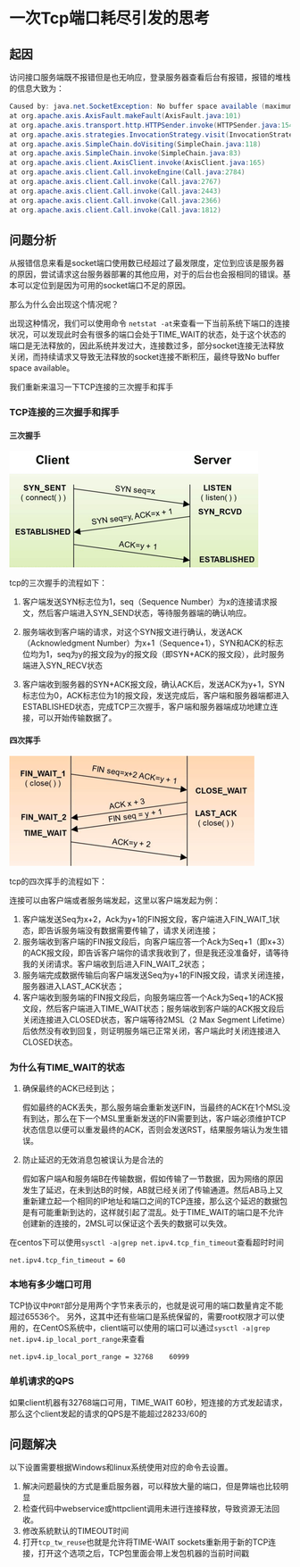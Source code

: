 # 一次Tcp端口耗尽引发的思考

## 起因

访问接口服务端既不报错但是也无响应，登录服务器查看后台有报错，报错的堆栈的信息大致为：

```java
Caused by: java.net.SocketException: No buffer space available (maximum connections reached?): connect
at org.apache.axis.AxisFault.makeFault(AxisFault.java:101)
at org.apache.axis.transport.http.HTTPSender.invoke(HTTPSender.java:154)
at org.apache.axis.strategies.InvocationStrategy.visit(InvocationStrategy.java:32)
at org.apache.axis.SimpleChain.doVisiting(SimpleChain.java:118)
at org.apache.axis.SimpleChain.invoke(SimpleChain.java:83)
at org.apache.axis.client.AxisClient.invoke(AxisClient.java:165)
at org.apache.axis.client.Call.invokeEngine(Call.java:2784)
at org.apache.axis.client.Call.invoke(Call.java:2767)
at org.apache.axis.client.Call.invoke(Call.java:2443)
at org.apache.axis.client.Call.invoke(Call.java:2366)
at org.apache.axis.client.Call.invoke(Call.java:1812)
```

## 问题分析

从报错信息来看是socket端口使用数已经超过了最发限度，定位到应该是服务器的原因，尝试请求这台服务器部署的其他应用，对于的后台也会报相同的错误。基本可以定位到是因为可用的socket端口不足的原因。

那么为什么会出现这个情况呢？

出现这种情况，我们可以使用命令 `netstat -at`来查看一下当前系统下端口的连接状况，可以发现此时会有很多的端口会处于TIME_WAIT的状态，处于这个状态的端口是无法释放的，因此系统并发过大，连接数过多，部分socket连接无法释放关闭，而持续请求又导致无法释放的socket连接不断积压，最终导致No buffer space available。

我们重新来温习一下TCP连接的三次握手和挥手

### TCP连接的三次握手和挥手

#### 三次握手

![](images/tcp-handshake.png)

tcp的三次握手的流程如下：

1. 客户端发送SYN标志位为1，seq（Sequence Number）为x的连接请求报文，然后客户端进入SYN_SEND状态，等待服务器端的确认响应。

2. 服务端收到客户端的请求，对这个SYN报文进行确认，发送ACK（Acknowledgment Number）为x+1（Sequence+1），SYN和ACK的标志位均为1，seq为y的报文段为y的报文段（即SYN+ACK的报文段），此时服务端进入SYN_RECV状态

3. 客户端收到服务器的SYN+ACK报文段，确认ACK后，发送ACK为y+1，SYN标志位为0，ACK标志位为1的报文段，发送完成后，客户端和服务器端都进入ESTABLISHED状态，完成TCP三次握手，客户端和服务器端成功地建立连接，可以开始传输数据了。

#### 四次挥手

![tcp-bye](images/tcp-bye.png)

tcp的四次挥手的流程如下：

连接可以由客户端或者服务端发起，这里以客户端发起为例：

1. 客户端发送Seq为x+2，Ack为y+1的FIN报文段，客户端进入FIN_WAIT_1状态，即告诉服务端没有数据需要传输了，请求关闭连接；
2. 服务端收到客户端的FIN报文段后，向客户端应答一个Ack为Seq+1（即x+3）的ACK报文段，即告诉客户端你的请求我收到了，但是我还没准备好，请等待我的关闭请求。客户端收到后进入FIN_WAIT_2状态；
3. 服务端完成数据传输后向客户端发送Seq为y+1的FIN报文段，请求关闭连接，服务器进入LAST_ACK状态；
4. 客户端收到服务端的FIN报文段后，向服务端应答一个Ack为Seq+1的ACK报文段，然后客户端进入TIME_WAIT状态；服务端收到客户端的ACK报文段后关闭连接进入CLOSED状态，客户端等待2MSL（2 Max Segment Lifetime）后依然没有收到回复，则证明服务端已正常关闭，客户端此时关闭连接进入CLOSED状态。

### 为什么有TIME_WAIT的状态

1. 确保最终的ACK已经到达；

   假如最终的ACK丢失，那么服务端会重新发送FIN，当最终的ACK在1个MSL没有到达，那么在下一个MSL里重新发送的FIN需要到达，客户端必须维护TCP状态信息以便可以重发最终的ACK，否则会发送RST，结果服务端认为发生错误。

2. 防止延迟的无效消息包被误认为是合法的

   假如客户端A和服务端B在传输数据，假如传输了一节数据，因为网络的原因发生了延迟，在未到达B的时候，AB就已经关闭了传输通道。然后AB马上又重新建立起一个相同的IP地址和端口之间的TCP连接，那么这个延迟的数据包是有可能重新到达的，这样就引起了混乱。处于TIME_WAIT的端口是不允许创建新的连接的，2MSL可以保证这个丢失的数据可以失效。

在centos下可以使用`sysctl -a|grep net.ipv4.tcp_fin_timeout`查看超时时间

```
net.ipv4.tcp_fin_timeout = 60
```

### 本地有多少端口可用

TCP协议中`PORT`部分是用两个字节来表示的，也就是说可用的端口数量肯定不能超过65536个。
另外，这其中还有些端口是系统保留的，需要root权限才可以使用的，在CentOS系统中，client端可以使用的端口可以通过`sysctl -a|grep net.ipv4.ip_local_port_range`来查看

```shell
net.ipv4.ip_local_port_range = 32768	60999
```

### 单机请求的QPS

如果client机器有32768端口可用，TIME_WAIT 60秒，短连接的方式发起请求，那么这个client发起的请求的QPS是不能超过28233/60的

## 问题解决

以下设置需要根据Windows和linux系统使用对应的命令去设置。

1. 解决问题最快的方式是重启服务器，可以释放大量的端口，但是弊端也比较明显
2. 检查代码中webservice或httpclient调用未进行连接释放，导致资源无法回收。
3. 修改系統默认的TIMEOUT时间
4. 打开`tcp_tw_reuse`也就是允许将TIME-WAIT sockets重新用于新的TCP连接，打开这个选项之后，TCP包里面会带上发包机器的当前时间戳